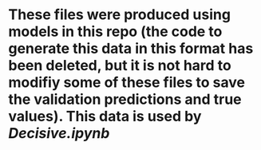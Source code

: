 # These files were produced using models in this repo (the code to generate this data in this format has been deleted, but it is not hard to modifiy some of these files to save the validation predictions and true values). This data is used by *Decisive.ipynb*
